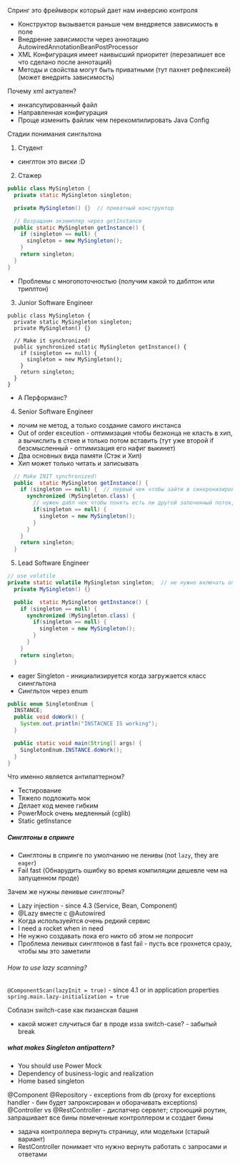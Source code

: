 Спринг это фреймворк который дает нам инверсию контроля

- Конструктор вызывается раньше чем внедряется зависимость в поле
- Внедрение зависимости через аннотацию AutowiredAnnotationBeanPostProcessor
- XML Конфигурация имеет наивысший приоритет (перезапишет все что сделано после аннотаций)
- Методы и свойства могут быть приватными (тут пахнет рефлексией) (может внедрить зависимость)

Почему xml актуален?
- инкапсулированный файл
- Направленная конфигурация
- Проще изменить файлик чем перекомпилировать Java Config


Стадии понимания сингльтона
1. Студент
- синглтон это виски :D
2. Стажер
```JAVA
public class MySingleton {
  private static MySingleton singleton;

  private MySingleton() {}  // приватный конструктор

  // Возращаем экземпляр через getInstance
  public static MySingleton getInstance() {
    if (singleton == null) {
      singleton = new MySingleton();
    }
    return singleton;
  }
}
```
- Проблемы с многопоточностью (получим какой то даблтон или триплтон)
3. Junior Software Engineer
```
public class MySingleton {
  private static MySingleton singleton;
  private MySingleton() {}

  // Make it synchronized!
  public synchronized static MySingleton getInstance() {
    if (singleton == null) {
      singleton = new MySingleton();
    }
    return singleton;
  }
}
```
- А Перформанс?
4. Senior Software Engineer
- лочим не метод, а только создание самого инстанса
- Out of order exceution - оптимизация чтобы безконца не класть в хип, а вычислить в стеке и только потом вставить (тут уже второй if безсмысленный - оптимизация его нафиг выкинет)
- Два основных вида памяти (Стэк и Хип)
- Хип может только читать и записывать
```Java
  // Make INIT synchronized!
  public  static MySingleton getInstance() {
    if (singleton == null) {  // первый чек чтобы зайти в синхронизированный блок
      synchronized (MySingleton.class) {
        // нужен дабл чек чтобы понять есть ли другой залоченный поток, который хочет создать сингльтон
        if(singleton == null) {
          singleton = new MySingleton();
        }
      }
    }
    return singleton;
  }
```
5. Lead Software Engineer
```Java
// use volatile
private static volatile MySingleton singleton;  // не нужно включать оптимизацию, но будет работать медленней (Но все же есть баги в JVM)
  private MySingleton() {}

  public  static MySingleton getInstance() {
    if (singleton == null) { 
      synchronized (MySingleton.class) {
        if(singleton == null) {
          singleton = new MySingleton();
        }
      }
    }
    return singleton;
  }
```
- eager Singleton - инициализируется когда загружается класс сиингльтона
- Сингльтон через enum
```Java
public enum SingletonEnum {
  INSTANCE;
  public void doWork() {
    System.out.println("INSTACNCE IS working");
  }

  public static void main(String[] args) {
    SingletonEnum.INSTANCE.doWork();
  }
}
```
Что именно является антипаттерном?
- Тестирование 
- Тяжело подложить мок
- Делает код менее гибким
- PowerMock очень медленный (cglib)
- Static getInstance

##### Синглтоны в спринге
- Синглтоны в спринге по умолчанию не ленивы (not `lazy`, they are `eager`)
- Fail fast (Обнарудить ошибку во время компиляции дешевле чем на запущенном проде)

Зачем же нужны ленивые синглтоны?
- Lazy injection - since 4.3 (Service, Bean, Component)
- @Lazy вместе с @Autowired
- Когда используейтся очень редкий сервис
- I need a rocket when in need
- Не нужно создавать пока его никто об этом не попросит
- Проблема ленивых синглтонов в fast fail - пусть все грохнется сразу, чтобы мы это заметили

###### How to use lazy scanning?
`@ComponentScan(lazyInit = true)` - since 4.1
or in application properties
`spring.main.lazy-initialization = true`

Соблазн switch-case как пизанская башня
- какой может случиться баг в проде изза switch-case? - забытый break

##### what makes Singleton antipattern?
- You should use Power Mock
- Dependency of business-logic and realization
- Home based singleton

@Component
@Repository - exceptions from db (proxy for exceptions handler - бин будет запроксирован и оборачивать exceptions)
@Controller vs @RestController - диспатчер сервлет; строющий роутин, запрашивает все бины помеченные контроллером и создает бины
- задача контроллера вернуть страницу, или модельки (старый вариант)
- RestController понимает что нужно вернуть работать с запросами и ответами

